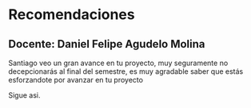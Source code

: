 # Recomendaciones
## Docente: Daniel Felipe Agudelo Molina

Santiago veo un gran avance en tu proyecto, muy seguramente no decepcionarás al final del semestre, es muy agradable saber que estás esforzandote por avanzar en tu proyecto

Sigue asi.
